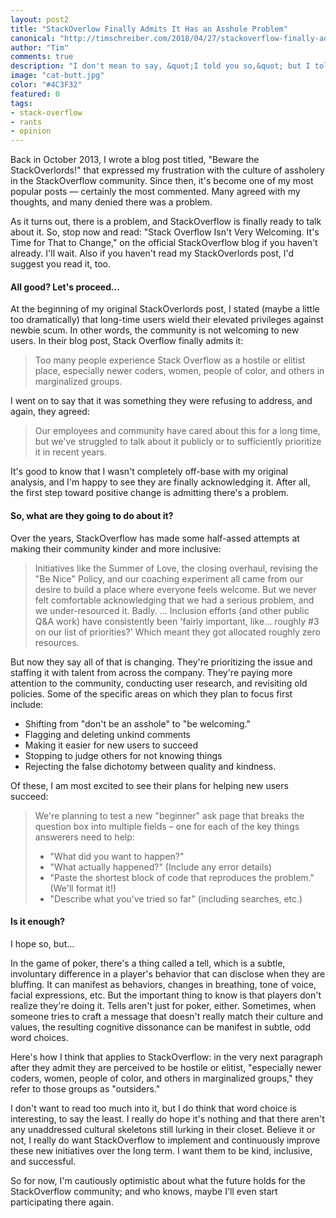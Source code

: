 ```yaml
--- 
layout: post2
title: "StackOverlow Finally Admits It Has an Asshole Problem"
canonical: "http://timschreiber.com/2018/04/27/stackoverflow-finally-admits-it-has-an-asshole-problem/"
author: "Tim"
comments: true
description: "I don't mean to say, &quot;I told you so,&quot; but I told you so: an official StackOverflow blog post acknowledges what I wrote about their community culture nearly five years ago."
image: "cat-butt.jpg"
color: "#4C3F32"
featured: 0
tags:
- stack-overflow
- rants
- opinion
---
```


Back in October 2013, I wrote a blog post titled, "Beware the StackOverlords!" that expressed my frustration with the culture of assholery in the StackOverflow community. Since then, it's become one of my most popular posts &mdash; certainly the most commented. Many agreed with my thoughts, and many denied there was a problem.

As it turns out, there is a problem, and StackOverflow is finally ready to talk about it. So, stop now and read: "Stack Overflow Isn't Very Welcoming. It's Time for That to Change," on the official StackOverflow blog if you haven't already. I'll wait. Also if you haven't read my StackOverlords post, I'd suggest you read it, too.

#### All good? Let's proceed&hellip;

At the beginning of my original StackOverlords post, I stated (maybe a little too dramatically) that long-time users wield their elevated privileges against newbie scum. In other words, the community is not welcoming to new users. In their blog post, Stack Overflow finally admits it:

> Too many people experience Stack Overflow as a hostile or elitist place, especially newer coders, women, people of color, and others in marginalized groups.

I went on to say that it was something they were refusing to address, and again, they agreed:

> Our employees and community have cared about this for a long time, but we've struggled to talk about it publicly or to sufficiently prioritize it in recent years.

It's good to know that I wasn't completely off-base with my original analysis, and I'm happy to see they are finally acknowledging it. After all, the first step toward positive change is admitting there's a problem.

#### So, what are they going to do about it?

Over the years, StackOverflow has made some half-assed attempts at making their community kinder and more inclusive:

> Initiatives like the Summer of Love, the closing overhaul, revising the "Be Nice" Policy, and our coaching experiment all came from our desire to build a place where everyone feels welcome. But we never felt comfortable acknowledging that we had a serious problem, and we under-resourced it. Badly. &hellip; Inclusion efforts (and other public Q&amp;A work) have consistently been 'fairly important, like… roughly #3 on our list of priorities?' Which meant they got allocated roughly zero resources.

But now they say all of that is changing. They're prioritizing the issue and staffing it with talent from across the company. They're paying more attention to the community, conducting user research, and revisiting old policies. Some of the specific areas on which they plan to focus first include:

 * Shifting from "don't be an asshole" to "be welcoming."
 * Flagging and deleting unkind comments
 * Making it easier for new users to succeed
 * Stopping to judge others for not knowing things
 * Rejecting the false dichotomy between quality and kindness.

Of these, I am most excited to see their plans for helping new users succeed:

> We're planning to test a new "beginner" ask page that breaks the question box into multiple fields – one for each of the key things answerers need to help:
> * "What did you want to happen?"
> * "What actually happened?" (Include any error details)
> * "Paste the shortest block of code that reproduces the problem." (We'll format it!)
> * "Describe what you've tried so far" (including searches, etc.)

#### Is it enough?

I hope so, but&hellip;

In the game of poker, there's a thing called a tell, which is a subtle, involuntary difference in a player's behavior that can disclose when they are bluffing. It can manifest as behaviors, changes in breathing, tone of voice, facial expressions, etc. But the important thing to know is that players don't realize they're doing it. Tells aren't just for poker, either. Sometimes, when someone tries to craft a message that doesn't really match their culture and values, the resulting cognitive dissonance can be manifest in subtle, odd word choices.

Here's how I think that applies to StackOverflow: in the very next paragraph after they admit they are perceived to be hostile or elitist, "especially newer coders, women, people of color, and others in marginalized groups," they refer to those groups as "outsiders."

I don't want to read too much into it, but I do think that word choice is interesting, to say the least. I really do hope it's nothing and that there aren't any unaddressed cultural skeletons still lurking in their closet. Believe it or not, I really do want StackOverflow to implement and continuously improve these new initiatives over the long term. I want them to be kind, inclusive, and successful.

So for now, I'm cautiously optimistic about what the future holds for the StackOverflow community; and who knows, maybe I'll even start participating there again.
